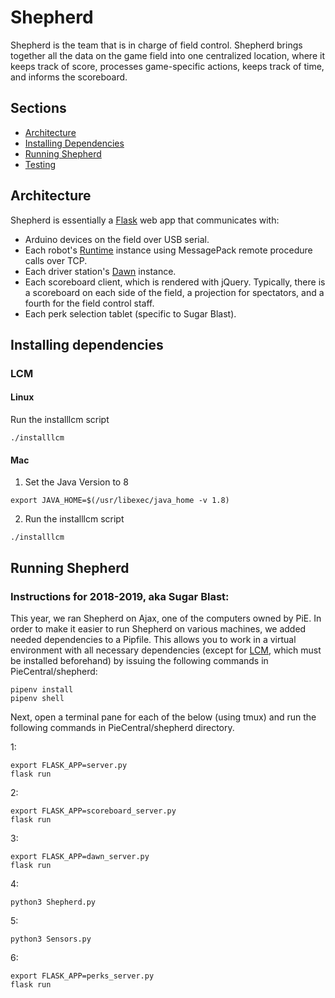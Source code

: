 # Shepherd

Shepherd is the team that is in charge of field control.
Shepherd brings together all the data on the game field into one centralized location, where it keeps track of score, processes game-specific actions, keeps track of time, and informs the scoreboard.

## Sections

- [Architecture](#Architecture)
- [Installing Dependencies](#Installing-Dependencies)
- [Running Shepherd](#Running-Shepherd)
- [Testing](./shepherd/tests/TESTING_DOCS.md)

## Architecture

Shepherd is essentially a [Flask](https://palletsprojects.com/p/flask/) web app that communicates with:

- Arduino devices on the field over USB serial.
- Each robot's [Runtime](https://github.com/pioneers/PieCentral/tree/master/runtime) instance using MessagePack remote procedure calls over TCP.
- Each driver station's [Dawn](https://github.com/pioneers/PieCentral/tree/master/dawn) instance.
- Each scoreboard client, which is rendered with jQuery. Typically, there is a scoreboard on each side of the field, a projection for spectators, and a fourth for the field control staff.
- Each perk selection tablet (specific to Sugar Blast).

## Installing dependencies

### LCM

#### Linux

Run the installlcm script

```
./installlcm
```

#### Mac

1. Set the Java Version to 8

```
export JAVA_HOME=$(/usr/libexec/java_home -v 1.8)
```

2. Run the installlcm script

```
./installlcm
```

## Running Shepherd

### Instructions for 2018-2019, aka Sugar Blast:

This year, we ran Shepherd on Ajax, one of the computers owned by PiE.
In order to make it easier to run Shepherd on various machines, we added needed dependencies to a Pipfile.
This allows you to work in a virtual environment with all necessary dependencies
(except for [LCM](https://lcm-proj.github.io/build_instructions.html), which must be installed beforehand)
by issuing the following commands in PieCentral/shepherd:

```
pipenv install
pipenv shell
```

Next, open a terminal pane for each of the below (using tmux) and run the following commands in PieCentral/shepherd directory.

1:

```
export FLASK_APP=server.py
flask run
```

2:

```
export FLASK_APP=scoreboard_server.py
flask run
```

3:

```
export FLASK_APP=dawn_server.py
flask run
```

4:

```
python3 Shepherd.py
```

5:

```
python3 Sensors.py
```

6:

```
export FLASK_APP=perks_server.py
flask run
```

